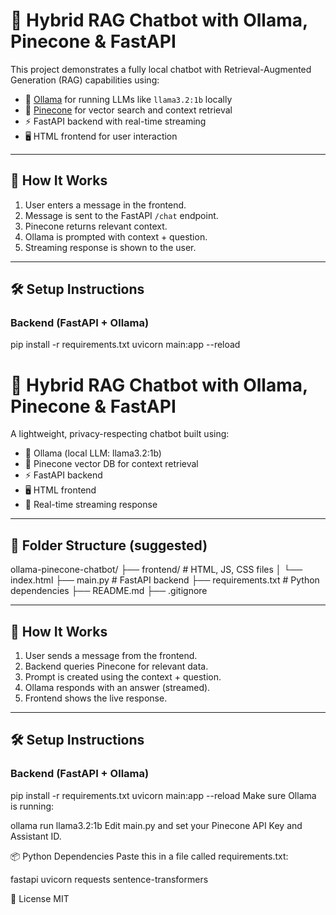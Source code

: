 # 💬 Hybrid RAG Chatbot with Ollama, Pinecone & FastAPI

This project demonstrates a fully local chatbot with Retrieval-Augmented Generation (RAG) capabilities using:

- 🔗 [Ollama](https://ollama.com/) for running LLMs like `llama3.2:1b` locally
- 🧠 [Pinecone](https://www.pinecone.io/) for vector search and context retrieval
- ⚡ FastAPI backend with real-time streaming
- 🖥️ HTML frontend for user interaction

---

## 🧠 How It Works

1. User enters a message in the frontend.
2. Message is sent to the FastAPI `/chat` endpoint.
3. Pinecone returns relevant context.
4. Ollama is prompted with context + question.
5. Streaming response is shown to the user.

---

## 🛠️ Setup Instructions

### Backend (FastAPI + Ollama)


pip install -r requirements.txt
uvicorn main:app --reload

# 💬 Hybrid RAG Chatbot with Ollama, Pinecone & FastAPI

A lightweight, privacy-respecting chatbot built using:

- 🔗 Ollama (local LLM: llama3.2:1b)
- 🧠 Pinecone vector DB for context retrieval
- ⚡ FastAPI backend
- 🖥️ HTML frontend
- 💬 Real-time streaming response

---

## 📁 Folder Structure (suggested)

ollama-pinecone-chatbot/
├── frontend/ # HTML, JS, CSS files
│ └── index.html
├── main.py # FastAPI backend
├── requirements.txt # Python dependencies
├── README.md
├── .gitignore



---

## 🧠 How It Works

1. User sends a message from the frontend.
2. Backend queries Pinecone for relevant data.
3. Prompt is created using the context + question.
4. Ollama responds with an answer (streamed).
5. Frontend shows the live response.

---

## 🛠️ Setup Instructions

### Backend (FastAPI + Ollama)


pip install -r requirements.txt
uvicorn main:app --reload
Make sure Ollama is running:


ollama run llama3.2:1b
Edit main.py and set your Pinecone API Key and Assistant ID.

📦 Python Dependencies
Paste this in a file called requirements.txt:


fastapi
uvicorn
requests
sentence-transformers

📄 License
MIT

